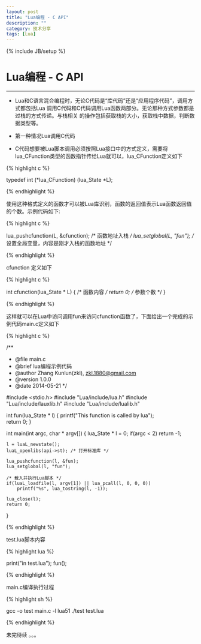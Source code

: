 ```yaml
---
layout: post
title: "Lua编程 - C API"
description: ""
category: 技术分享
tags: [Lua]
---
```

{% include JB/setup %}
# Lua编程 - C API
---

* Lua和C语言混合编程时，无论C代码是“库代码”还是“应用程序代码”，调用方式都包括Lua
调用C代码和C代码调用Lua函数两部分。无论那种方式参数都是过栈的方式传递。与栈相关
的操作包括获取栈的大小，获取栈中数据，判断数据类型等。

<!--break-->

* 第一种情况Lua调用C代码

* C代码想要被Lua脚本调用必须按照Lua接口中的方式定义，需要将lua\_CFunction类型的函数指针传给Lua就可以，lua_CFunction定义如下

{% highlight c %}

typedef int (*lua_CFunction) (lua_State *L);

{% endhighlight %}

使用这种格式定义的函数才可以被Lua库识别，函数的返回值表示Lua函数返回值的个数。示例代码如下:

{% highlight c %}

lua_pushcfunction(L, &cfunction);  /* 函数地址入栈 */
lua_setglobal(L, "fun"); /* 设置全局变量，内容是刚才入栈的函数地址 */

{% endhighlight %}

cfunction 定义如下

{% highlight c %}

int cfunction(lua_State * L)
{
	/* 函数内容 */
	return 0; /* 参数个数 */
}

{% endhighlight %}

这样就可以在Lua中访问调用fun来访问cfunction函数了，下面给出一个完成的示例代码main.c定义如下

{% highlight c %}

/**
* @file main.c
* @brief lua编程示例代码
* @author Zhang Kunlun(zkl), zkl.1880@gmail.com
* @version 1.0.0
* @date 2014-05-21
*/

#include <stdio.h>
#include "Lua/include/lua.h"
#include "Lua/include/lauxlib.h"
#include "Lua/include/lualib.h"

int fun(lua_State * l)
{
	printf("This function is called by lua");	
	return 0;
}

int main(int argc, char * argv[])
{
	lua_State * l = 0;
	if(argc < 2)
		return -1;

	l = luaL_newstate();
	luaL_openlibs(api->st); /* 打开标准库 */ 
	
	lua_pushcfunction(l, &fun);
	lua_setglobal(l, "fun");

	/* 载入并执行Lua脚本 */
	if(luaL_loadfile(l, argv[1]) || lua_pcall(l, 0, 0, 0))
		printf("%s", lua_tostring(l, -1));

	lua_close(l);
	return 0;
}

{% endhighlight %}

test.lua脚本内容

{% highlight lua %}

print("in test.lua");
fun();

{% endhighlight %}

main.c编译执行过程

{% highlight sh %}

gcc -o test main.c -l lua51
./test test.lua

{% endhighlight %}

未完待续 。。。 

